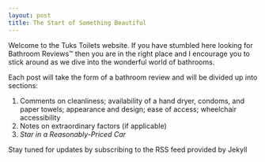```yaml
---
layout: post
title: The Start of Something Beautiful
---
```


Welcome to the Tuks Toilets website. If you have stumbled here looking for Bathroom Reviews™ then you are in the right place and I encourage you to stick around as we dive into the wonderful world of bathrooms.

Each post will take the form of a bathroom review and will be divided up into sections:
1. Comments on cleanliness; availability of a hand dryer, condoms, and paper towels; appearance and design; ease of access; wheelchair accessibility
2. Notes on extraordinary factors (if applicable)
3. _Star in a Reasonably-Priced Car_

Stay tuned for updates by subscribing to the RSS feed provided by Jekyll
